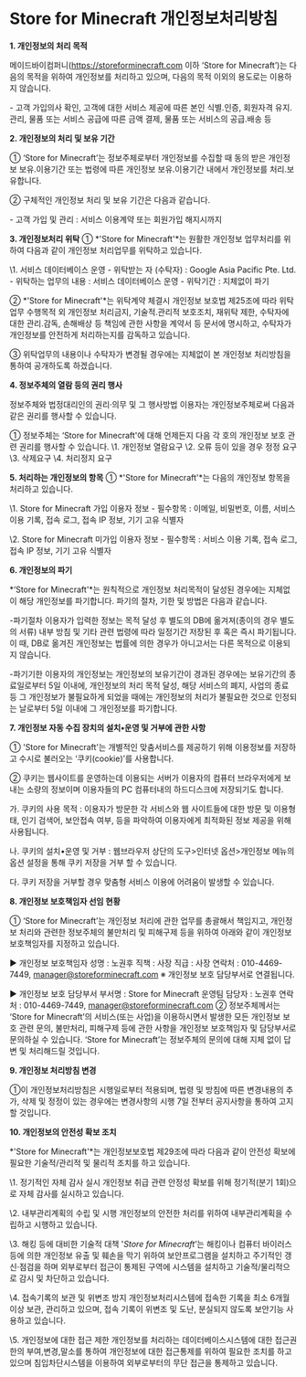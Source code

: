 # Store for Minecraft 개인정보처리방침

**1. 개인정보의 처리 목적** 

메이드바이컴퍼니(https://storeforminecraft.com 이하 ‘Store for Minecraft’)는 다음의 목적을 위하여 개인정보를 처리하고 있으며, 다음의 목적 이외의 용도로는 이용하지 않습니다.

\- 고객 가입의사 확인, 고객에 대한 서비스 제공에 따른 본인 식별.인증, 회원자격 유지.관리, 물품 또는 서비스 공급에 따른 금액 결제, 물품 또는 서비스의 공급.배송 등





**2. 개인정보의 처리 및 보유 기간**

① ‘Store for Minecraft’는 정보주체로부터 개인정보를 수집할 때 동의 받은 개인정보 보유․이용기간 또는 법령에 따른 개인정보 보유․이용기간 내에서 개인정보를 처리․보유합니다.



② 구체적인 개인정보 처리 및 보유 기간은 다음과 같습니다.

\- 고객 가입 및 관리 : 서비스 이용계약 또는 회원가입 해지시까지




**3. 개인정보처리 위탁**
 ① *'Store for Minecraft'*는 원활한 개인정보 업무처리를 위하여 다음과 같이 개인정보 처리업무를 위탁하고 있습니다.

\1. 서비스 데이터베이스 운영
 \- 위탁받는 자 (수탁자) : Google Asia Pacific Pte. Ltd.
 \- 위탁하는 업무의 내용 : 서비스 데이터베이스 운영
 \- 위탁기간 : 지체없이 파기



② *'Store for Minecraft'*는 위탁계약 체결시 개인정보 보호법 제25조에 따라 위탁업무 수행목적 외 개인정보 처리금지, 기술적․관리적 보호조치, 재위탁 제한, 수탁자에 대한 관리․감독, 손해배상 등 책임에 관한 사항을 계약서 등 문서에 명시하고, 수탁자가 개인정보를 안전하게 처리하는지를 감독하고 있습니다.



③ 위탁업무의 내용이나 수탁자가 변경될 경우에는 지체없이 본 개인정보 처리방침을 통하여 공개하도록 하겠습니다.





**4. 정보주체의 열람 등의 권리 행사**

정보주체와 법정대리인의 권리·의무 및 그 행사방법 이용자는 개인정보주체로써 다음과 같은 권리를 행사할 수 있습니다.

① 정보주체는 ‘Store for Minecraft'에 대해 언제든지 다음 각 호의 개인정보 보호 관련 권리를 행사할 수 있습니다.
 \1. 개인정보 열람요구
 \2. 오류 등이 있을 경우 정정 요구
 \3. 삭제요구
 \4. 처리정지 요구





**5. 처리하는 개인정보의 항목**
 ① *'Store for Minecraft'*는 다음의 개인정보 항목을 처리하고 있습니다.

\1. Store for Minecraft 가입 이용자 정보
 \- 필수항목 : 이메일, 비밀번호, 이름, 서비스 이용 기록, 접속 로그, 접속 IP 정보, 기기 고유 식별자



\2. Store for Minecraft 미가입 이용자 정보
 \- 필수항목 : 서비스 이용 기록, 접속 로그, 접속 IP 정보, 기기 고유 식별자





**6. 개인정보의 파기**

*‘Store for Minecraft'*는 원칙적으로 개인정보 처리목적이 달성된 경우에는 지체없이 해당 개인정보를 파기합니다. 파기의 절차, 기한 및 방법은 다음과 같습니다.



-파기절차
 이용자가 입력한 정보는 목적 달성 후 별도의 DB에 옮겨져(종이의 경우 별도의 서류) 내부 방침 및 기타 관련 법령에 따라 일정기간 저장된 후 혹은 즉시 파기됩니다. 이 때, DB로 옮겨진 개인정보는 법률에 의한 경우가 아니고서는 다른 목적으로 이용되지 않습니다.

 -파기기한
 이용자의 개인정보는 개인정보의 보유기간이 경과된 경우에는 보유기간의 종료일로부터 5일 이내에, 개인정보의 처리 목적 달성, 해당 서비스의 폐지, 사업의 종료 등 그 개인정보가 불필요하게 되었을 때에는 개인정보의 처리가 불필요한 것으로 인정되는 날로부터 5일 이내에 그 개인정보를 파기합니다.





**7. 개인정보 자동 수집 장치의 설치•운영 및 거부에 관한 사항**

① 'Store for Minecraft'는 개별적인 맞춤서비스를 제공하기 위해 이용정보를 저장하고 수시로 불러오는 ‘쿠키(cookie)’를 사용합니다. 



② 쿠키는 웹사이트를 운영하는데 이용되는 서버가 이용자의 컴퓨터 브라우저에게 보내는 소량의 정보이며 이용자들의 PC 컴퓨터내의 하드디스크에 저장되기도 합니다. 

 가. 쿠키의 사용 목적 : 이용자가 방문한 각 서비스와 웹 사이트들에 대한 방문 및 이용형태, 인기 검색어, 보안접속 여부, 등을 파악하여 이용자에게 최적화된 정보 제공을 위해 사용됩니다.

 나. 쿠키의 설치•운영 및 거부 : 웹브라우저 상단의 도구>인터넷 옵션>개인정보 메뉴의 옵션 설정을 통해 쿠키 저장을 거부 할 수 있습니다. 

 다. 쿠키 저장을 거부할 경우 맞춤형 서비스 이용에 어려움이 발생할 수 있습니다.

 

**8. 개인정보 보호책임자 선임 현황**

① ‘Store for Minecraft’는 개인정보 처리에 관한 업무를 총괄해서 책임지고, 개인정보 처리와 관련한 정보주체의 불만처리 및 피해구제 등을 위하여 아래와 같이 개인정보 보호책임자를 지정하고 있습니다.

 ▶ 개인정보 보호책임자 
 성명 : 노권후
 직책 : 사장
 직급 : 사장
 연락처 : 010-4469-7449, manager@storeforminecraft.com
 ※ 개인정보 보호 담당부서로 연결됩니다.

 ▶ 개인정보 보호 담당부서
 부서명 : Store for Minecraft 운영팀
 담당자 : 노권후
 연락처 : 010-4469-7449, manager@storeforminecraft.com
 ② 정보주체께서는 ‘Store for Minecraft’의 서비스(또는 사업)을 이용하시면서 발생한 모든 개인정보 보호 관련 문의, 불만처리, 피해구제 등에 관한 사항을 개인정보 보호책임자 및 담당부서로 문의하실 수 있습니다. ‘Store for Minecraft’는 정보주체의 문의에 대해 지체 없이 답변 및 처리해드릴 것입니다.





**9. 개인정보 처리방침 변경** 

①이 개인정보처리방침은 시행일로부터 적용되며, 법령 및 방침에 따른 변경내용의 추가, 삭제 및 정정이 있는 경우에는 변경사항의 시행 7일 전부터 공지사항을 통하여 고지할 것입니다.





**10. 개인정보의 안전성 확보 조치** 

*'Store for Minecraft'*는 개인정보보호법 제29조에 따라 다음과 같이 안전성 확보에 필요한 기술적/관리적 및 물리적 조치를 하고 있습니다.

\1. 정기적인 자체 감사 실시
 개인정보 취급 관련 안정성 확보를 위해 정기적(분기 1회)으로 자체 감사를 실시하고 있습니다.

 \2. 내부관리계획의 수립 및 시행
 개인정보의 안전한 처리를 위하여 내부관리계획을 수립하고 시행하고 있습니다.

 \3. 해킹 등에 대비한 기술적 대책
 '*Store for Minecraft*’는 해킹이나 컴퓨터 바이러스 등에 의한 개인정보 유출 및 훼손을 막기 위하여 보안프로그램을 설치하고 주기적인 갱신·점검을 하며 외부로부터 접근이 통제된 구역에 시스템을 설치하고 기술적/물리적으로 감시 및 차단하고 있습니다.

 \4. 접속기록의 보관 및 위변조 방지
 개인정보처리시스템에 접속한 기록을 최소 6개월 이상 보관, 관리하고 있으며, 접속 기록이 위변조 및 도난, 분실되지 않도록 보안기능 사용하고 있습니다.

 \5. 개인정보에 대한 접근 제한
 개인정보를 처리하는 데이터베이스시스템에 대한 접근권한의 부여,변경,말소를 통하여 개인정보에 대한 접근통제를 위하여 필요한 조치를 하고 있으며 침입차단시스템을 이용하여 외부로부터의 무단 접근을 통제하고 있습니다.
